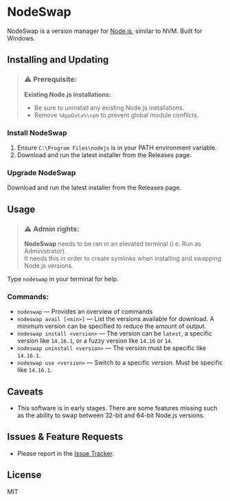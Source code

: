 # NodeSwap

NodeSwap is a version manager for [Node.js](https://nodejs.org/), similar to NVM.
Built for Windows.

## Installing and Updating

> ### ⚠ Prerequisite: 
> **Existing Node.js installations:**  
> - Be sure to uninstall any existing Node.js installations.
> - Remove `%AppData%\npm` to prevent global module conflicts.

### Install NodeSwap
1. Ensure `C:\Program Files\nodejs` is in your PATH environment variable.
2. Download and run the latest installer from the Releases page.

### Upgrade NodeSwap
Download and run the latest installer from the Releases page.


## Usage

> ### ⚠ Admin rights: 
> **NodeSwap** needs to be ran in an elevated terminal (i.e. Run as Administrator).  
> It needs this in order to create symlinks when installing and swapping Node.js versions. 

Type `nodeswap` in your terminal for help.

### Commands:

- `nodeswap` — Provides an overview of commands
- `nodeswap avail [<min>]` — List the versions available for download. A minimum
                             version can be specified to reduce the amount of output.
- `nodeswap install <version>` — The version can be `latest`, a specific version
                                 like `14.16.1`, or a fuzzy version like `14.16` or `14`.
- `nodeswap uninstall <version>` — The version must be specific like `14.16.1`.
- `nodeswap use <version>` — Switch to a specific version. Must be specific like `14.16.1`.

## Caveats

- This software is in early stages. There are some features missing such as
  the ability to swap between 32-bit and 64-bit Node.js versions.

## Issues & Feature Requests

- Please report in the [Issue Tracker](https://github.com/FoxAndFly/NodeSwap/issues).

## License

MIT
